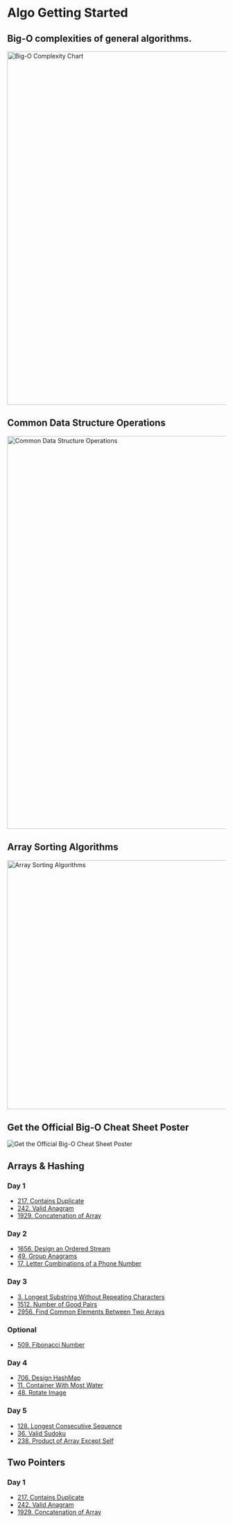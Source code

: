 # Algo Getting Started

## Big-O complexities of general algorithms.

<img width="813" alt="Big-O Complexity Chart" src="https://github.com/AlgoPrepOrg/leetcode/assets/73576438/2a9ebda5-e60c-459a-8f3b-720b3514ebb1">

## Common Data Structure Operations

<img width="904" alt="Common Data Structure Operations" src="https://github.com/AlgoPrepOrg/leetcode/assets/73576438/ca056934-e2c9-4c37-8817-aeb7f67d54a5">

## Array Sorting Algorithms

<img width="573" alt="Array Sorting Algorithms" src="https://github.com/AlgoPrepOrg/leetcode/assets/73576438/fc4b73de-f011-46d7-bda3-17ef11c061aa">

## Get the Official Big-O Cheat Sheet Poster

![Get the Official Big-O Cheat Sheet Poster](https://github.com/AlgoPrepOrg/leetcode/assets/73576438/cdd1f126-f5f0-4c85-bd1f-38afda8ee91a)



## Arrays & Hashing

### Day 1
- [217. Contains Duplicate](https://leetcode.com/problems/contains-duplicate/)
- [242. Valid Anagram](https://leetcode.com/problems/valid-anagram/)
- [1929. Concatenation of Array](https://leetcode.com/problems/concatenation-of-array/)

### Day 2

- [1656. Design an Ordered Stream](https://leetcode.com/problems/design-an-ordered-stream/)
- [49. Group Anagrams](https://leetcode.com/problems/group-anagrams/)
- [17. Letter Combinations of a Phone Number](https://leetcode.com/problems/letter-combinations-of-a-phone-number/)

### Day 3

- [3. Longest Substring Without Repeating Characters](https://leetcode.com/problems/longest-substring-without-repeating-characters/)
- [1512. Number of Good Pairs](https://leetcode.com/problems/number-of-good-pairs/)
- [2956. Find Common Elements Between Two Arrays](https://leetcode.com/problems/find-common-elements-between-two-arrays/)

### Optional
- [509. Fibonacci Number](https://leetcode.com/problems/fibonacci-number/)

### Day 4

- [706. Design HashMap](https://leetcode.com/problems/design-hashmap/)
- [11. Container With Most Water](https://leetcode.com/problems/container-with-most-water/)
- [48. Rotate Image](https://leetcode.com/problems/rotate-image/)

### Day 5

- [128. Longest Consecutive Sequence](https://leetcode.com/problems/longest-consecutive-sequence/)
- [36. Valid Sudoku](https://leetcode.com/problems/valid-sudoku/)
- [238. Product of Array Except Self](https://leetcode.com/problems/product-of-array-except-self/)

## Two Pointers

### Day 1
- [217. Contains Duplicate](https://leetcode.com/problems/linked-list-cycle/)
- [242. Valid Anagram](https://leetcode.com/problems/remove-duplicates-from-sorted-array/description/)
- [1929. Concatenation of Array](https://leetcode.com/problems/remove-element/description/)




